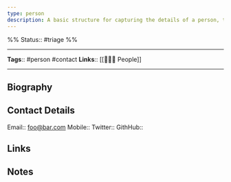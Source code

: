 ```yaml
---
type: person
description: A basic structure for capturing the details of a person, they could be a contact or a research subject
---
```

%%
Status:: #triage
%%

---
**Tags**:: #person #contact
**Links**:: [[👨‍👧‍👦 People]]

---

## Biography
<!-- If you have a bio of the person, you can enter it here -->

## Contact Details
<!-- If the person is a contact, put their details here -->
Email::  foo@bar.com
Mobile::
Twitter::
GithHub::

## Links
<!-- Any links go here, like book or article links, links to bios, wiki pages, etc -->

## Notes
<!-- Any additional notes -->